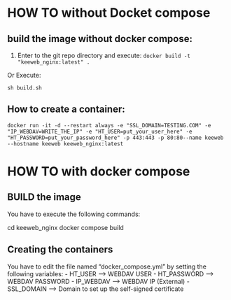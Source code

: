 # HOW TO without Docket compose

## build the image without docker compose:

1. Enter to the git repo directory and execute:
```docker build -t "keeweb_nginx:latest" .```

Or Execute:
```
sh build.sh
```
## How to create a container:
```docker run -it -d --restart always -e "SSL_DOMAIN=TESTING.COM" -e "IP_WEBDAV=WRITE_THE_IP" -e "HT_USER=put_your_user_here" -e "HT_PASSWORD=put_your_password_here" -p 443:443 -p 80:80--name keeweb --hostname keeweb keeweb_nginx:latest```

# HOW TO with docker compose

## BUILD the image
You have to execute the following commands:

cd keeweb_nginx
docker compose build

## Creating the containers

You have to edit the file named “docker_compose.yml” by setting the following variables:
      - HT_USER --> WEBDAV USER
      - HT_PASSWORD --> WEBDAV PASSWORD
      - IP_WEBDAV --> WEBDAV IP (External)
      - SSL_DOMAIN --> Domain to set up the self-signed certificate
